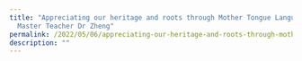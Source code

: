 ```yaml
---
title: "Appreciating our heritage and roots through Mother Tongue Languages:
  Master Teacher Dr Zheng"
permalink: /2022/05/06/appreciating-our-heritage-and-roots-through-mother-tongue-languages/
description: ""
---
```

